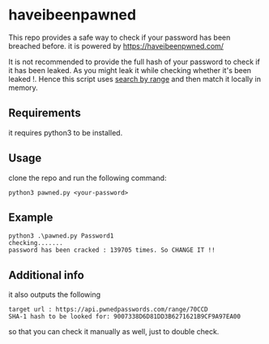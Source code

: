 # haveibeenpawned

This repo provides a safe way to check if your password has been breached before.
it is powered by https://haveibeenpwned.com/

It is not recommended to provide the full hash of your password to check if it has been leaked. As you might leak it while checking whether it's been leaked !.
Hence this script uses  [search by range](https://haveibeenpwned.com/API/v3#SearchingPwnedPasswordsByRange) and then match it locally in memory.

## Requirements
it requires python3 to be installed.

## Usage
clone the repo and run the following command:

`python3 pawned.py <your-password>`

## Example
```
python3 .\pawned.py Password1
checking.......
password has been cracked : 139705 times. So CHANGE IT !! 
```
## Additional info
it also outputs the following
```
target url : https://api.pwnedpasswords.com/range/70CCD
SHA-1 hash to be looked for: 9007338D6D81DD3B6271621B9CF9A97EA00
```
so that you can check it manually as well, just to double check.


